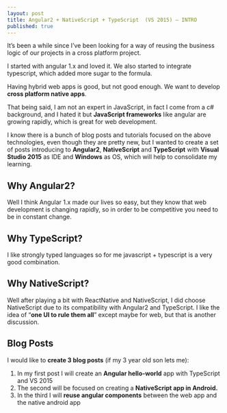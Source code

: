 ```yaml
---
layout: post
title: Angular2 + NativeScript + TypeScript  (VS 2015) – INTRO
published: true
---
```







It’s been a while since I’ve been looking for a way of reusing the business logic of our projects in a cross platform project. 

I started with angular 1.x and loved it. We also started to integrate typescript, which added more sugar to the formula.

Having hybrid web apps is good, but not good enough. We want to develop **cross platform native apps**. 

That being said, I am not an expert in JavaScript, in fact I come from a c# background, and I hated it but **JavaScript frameworks** like angular are growing rapidly, which is great for web development. 

I know there is a bunch of blog posts and tutorials focused on the above technologies, even though they are pretty new, but I wanted to create a set of posts introducing to **Angular2**, **NativeScript** and **TypeScript** with **Visual Studio 2015** as IDE and **Windows** as OS, which will help to consolidate my learning.

##   Why Angular2?

Well I think Angular 1.x made our lives so easy, but they know that web development is changing rapidly, so in order to be competitive you need to be in constant change.

##  Why TypeScript?

I like strongly typed languages so for me javascript + typescript is a very good combination.

## Why NativeScript?

Well after playing a bit with ReactNative and NativeScript, I did choose NativeScript due to its compatibility with Angular2 and TypeScript.
I like the idea of “**one UI to rule them all**” except maybe for web, but that is another discussion.

## Blog Posts

I would like to **create 3 blog posts** (if my 3 year old son lets me):

1. In my first post I will create an **Angular hello-world** app with TypeScript and VS 2015
2. The second will be focused on creating a **NativeScript app in Android.**
3. In the third I will **reuse angular components** between the web app and the native android app
